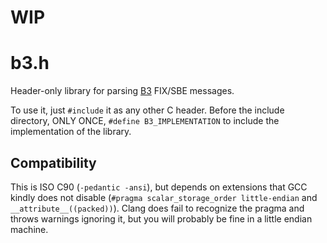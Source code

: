 # WIP

# b3.h

Header-only library for parsing [B3](https://www.b3.com.br/en_us/) FIX/SBE
messages.

To use it, just `#include` it as any other C header. Before the include
directory, ONLY ONCE, `#define B3_IMPLEMENTATION` to include the implementation
of the library.

## Compatibility

This is ISO C90 (`-pedantic -ansi`), but depends on extensions that GCC kindly
does not disable (`#pragma scalar_storage_order little-endian` and
`__attribute__((packed))`). Clang does fail to recognize the pragma and throws
warnings ignoring it, but you will probably be fine in a little endian machine.
